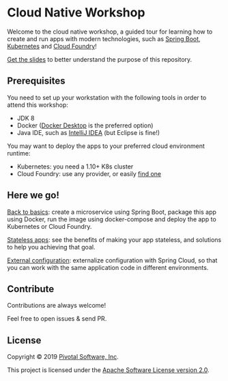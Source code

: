 # Cloud Native Workshop

Welcome to the cloud native workshop, a guided tour for learning how to
create and run apps with modern technologies, such as
[Spring Boot](https://spring.io/projects/spring-boot),
[Kubernetes](https://kubernetes.io/)
and [Cloud Foundry](https://www.cloudfoundry.org/)!

[Get the slides](http://bit.ly/cloudnativeworkshop)
to better understand the purpose of this repository.

## Prerequisites

You need to set up your workstation with the following tools in order to
attend this workshop:
 - JDK 8
 - Docker ([Docker Desktop](https://www.docker.com/products/docker-desktop)
   is the preferred option)
 - Java IDE, such as [IntelliJ IDEA](https://www.jetbrains.com/idea/)
   (but Eclipse is fine!)

You may want to deploy the apps to your preferred cloud environment runtime:
 - Kubernetes: you need a 1.10+ K8s cluster
 - Cloud Foundry: use any provider, or easily
 [find one](http://trycloudfoundry.com)

## Here we go!

[Back to basics](01-helloworld): create a microservice using Spring Boot, package this app
using Docker, run the image using docker-compose and deploy the app to
Kubernetes or Cloud Foundry.

[Stateless apps](02-stateless): see the benefits of making your app
stateless, and solutions to help you achieving that goal.

[External configuration](03-config): externalize configuration with Spring Cloud,
so that you can work with the same application code in different environments.

## Contribute

Contributions are always welcome!

Feel free to open issues & send PR.

## License

Copyright &copy; 2019 [Pivotal Software, Inc](https://pivotal.io).

This project is licensed under the [Apache Software License version 2.0](https://www.apache.org/licenses/LICENSE-2.0).
